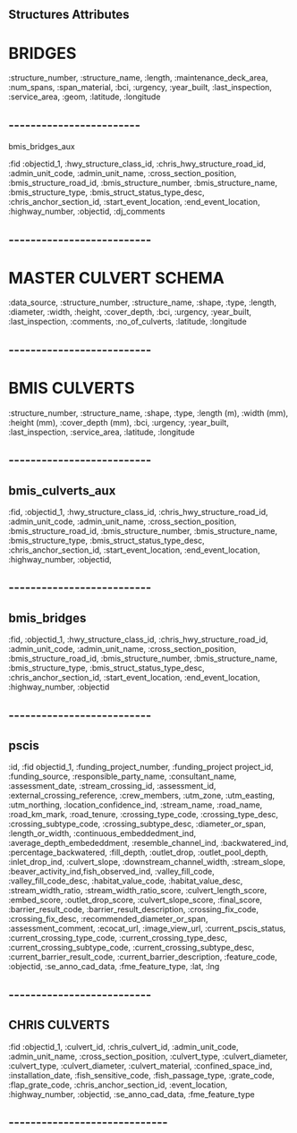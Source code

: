 ## Structures Attributes

# BRIDGES

:structure_number,
:structure_name,
:length,
:maintenance_deck_area,
:num_spans,
:span_material,
:bci,
:urgency,
:year_built,
:last_inspection,
:service_area,
:geom,
:latitude,
:longitude

## ------------------------
bmis_bridges_aux

:fid
:objectid_1,
:hwy_structure_class_id,
:chris_hwy_structure_road_id,
:admin_unit_code,
:admin_unit_name,
:cross_section_position,
:bmis_structure_road_id,
:bmis_structure_number,
:bmis_structure_name,
:bmis_structure_type,
:bmis_struct_status_type_desc,
:chris_anchor_section_id,
:start_event_location,
:end_event_location,
:highway_number,
:objectid,
:dj_comments


## --------------------------

# MASTER CULVERT SCHEMA

:data_source,
:structure_number,
:structure_name,
:shape,
:type,
:length,
:diameter,
:width,
:height,
:cover_depth,
:bci,
:urgency,
:year_built,
:last_inspection,
:comments,
:no_of_culverts,
:latitude,
:longitude

## --------------------------

# BMIS CULVERTS

:structure_number,
:structure_name,
:shape,
:type,
:length (m),
:width (mm),
:height (mm),
:cover_depth (mm),
:bci,
:urgency,
:year_built,
:last_inspection,
:service_area,
:latitude,
:longitude

## --------------------------

## bmis_culverts_aux

:fid,
:objectid_1,
:hwy_structure_class_id,
:chris_hwy_structure_road_id,
:admin_unit_code,
:admin_unit_name,
:cross_section_position,
:bmis_structure_road_id,
:bmis_structure_number,
:bmis_structure_name,
:bmis_structure_type,
:bmis_struct_status_type_desc,
:chris_anchor_section_id,
:start_event_location,
:end_event_location,
:highway_number,
:objectid,
## --------------------------

## bmis_bridges

:fid,
:objectid_1,
:hwy_structure_class_id,
:chris_hwy_structure_road_id,
:admin_unit_code,
:admin_unit_name,
:cross_section_position,
:bmis_structure_road_id,
:bmis_structure_number,
:bmis_structure_name,
:bmis_structure_type,
:bmis_struct_status_type_desc,
:chris_anchor_section_id,
:start_event_location,
:end_event_location,
:highway_number,
:objectid
## --------------------------

## pscis

:id,
:fid	objectid_1,
:funding_project_number,
:funding_project	project_id,
:funding_source,
:responsible_party_name,
:consultant_name,
:assessment_date,
:stream_crossing_id,
:assessment_id,
:external_crossing_reference,
:crew_members,
:utm_zone,
:utm_easting,
:utm_northing,
:location_confidence_ind,
:stream_name,
:road_name,
:road_km_mark,
:road_tenure,
:crossing_type_code,
:crossing_type_desc,
:crossing_subtype_code,
:crossing_subtype_desc,
:diameter_or_span,
:length_or_width,
:continuous_embeddedment_ind,
:average_depth_embededdment,
:resemble_channel_ind,
:backwatered_ind,
:percentage_backwatered,
:fill_depth,
:outlet_drop,
:outlet_pool_depth,
:inlet_drop_ind,
:culvert_slope,
:downstream_channel_width,
:stream_slope,
:beaver_activity_ind,fish_observed_ind,
:valley_fill_code,
:valley_fill_code_desc,
:habitat_value_code,
:habitat_value_desc,
:stream_width_ratio,
:stream_width_ratio_score,
:culvert_length_score,
:embed_score,
:outlet_drop_score,
:culvert_slope_score,
:final_score,
:barrier_result_code,
:barrier_result_description,
:crossing_fix_code,
:crossing_fix_desc,
:recommended_diameter_or_span,
:assessment_comment,
:ecocat_url,
:image_view_url,
:current_pscis_status,
:current_crossing_type_code,
:current_crossing_type_desc,
:current_crossing_subtype_code,
:current_crossing_subtype_desc,
:current_barrier_result_code,
:current_barrier_description,
:feature_code,
:objectid,
:se_anno_cad_data,
:fme_feature_type,
:lat,
:lng
## --------------------------

## CHRIS CULVERTS

:fid
:objectid_1,
:culvert_id,
:chris_culvert_id,
:admin_unit_code,
:admin_unit_name,
:cross_section_position,
:culvert_type,
:culvert_diameter,
:culvert_type,
:culvert_diameter,
:culvert_material,
:confined_space_ind,
:installation_date,
:fish_sensitive_code,
:fish_passage_type,
:grate_code,
:flap_grate_code,
:chris_anchor_section_id,
:event_location,
:highway_number,
:objectid,
:se_anno_cad_data,
:fme_feature_type
## -----------------------------
